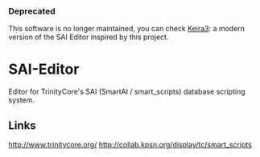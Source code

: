 ### Deprecated

This software is no longer maintained, you can check [Keira3](https://github.com/azerothcore/Keira3): a modern version of the SAI Editor inspired by this project.

SAI-Editor
==========

Editor for TrinityCore's SAI (SmartAI / smart_scripts) database scripting system.

Links
------
http://www.trinitycore.org/
http://collab.kpsn.org/display/tc/smart_scripts
